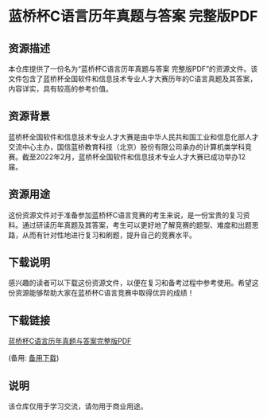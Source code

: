 # 蓝桥杯C语言历年真题与答案 完整版PDF

## 资源描述

本仓库提供了一份名为“蓝桥杯C语言历年真题与答案 完整版PDF”的资源文件。该文件包含了蓝桥杯全国软件和信息技术专业人才大赛历年的C语言真题及其答案，内容详实，具有较高的参考价值。

## 资源背景

蓝桥杯全国软件和信息技术专业人才大赛是由中华人民共和国工业和信息化部人才交流中心主办，国信蓝桥教育科技（北京）股份有限公司承办的计算机类学科竞赛。截至2022年2月，蓝桥杯全国软件和信息技术专业人才大赛已成功举办12届。

## 资源用途

这份资源文件对于准备参加蓝桥杯C语言竞赛的考生来说，是一份宝贵的复习资料。通过研读历年真题及其答案，考生可以更好地了解竞赛的题型、难度和出题思路，从而有针对性地进行复习和刷题，提升自己的竞赛水平。

## 下载说明

感兴趣的读者可以下载这份资源文件，以便在复习和备考过程中参考使用。希望这份资源能够帮助大家在蓝桥杯C语言竞赛中取得优异的成绩！

## 下载链接
[蓝桥杯C语言历年真题与答案完整版PDF](https://pan.quark.cn/s/fdddf3351fda) 

(备用: [备用下载](https://pan.baidu.com/s/1gVd62Zao717eaIpzRZznTQ?pwd=1234))

## 说明

该仓库仅用于学习交流，请勿用于商业用途。
